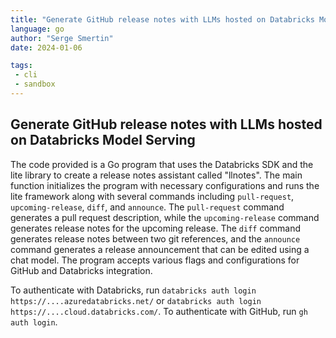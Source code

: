 ```yaml
---
title: "Generate GitHub release notes with LLMs hosted on Databricks Model Serving"
language: go
author: "Serge Smertin"
date: 2024-01-06

tags: 
 - cli
 - sandbox
---
```


Generate GitHub release notes with LLMs hosted on Databricks Model Serving
---

The code provided is a Go program that uses the Databricks SDK and the lite library to create a release notes assistant called "llnotes". The main function initializes the program with necessary configurations and runs the lite framework along with several commands including `pull-request`, `upcoming-release`, `diff`, and `announce`. The `pull-request` command generates a pull request description, while the `upcoming-release` command generates release notes for the upcoming release. The `diff` command generates release notes between two git references, and the `announce` command generates a release announcement that can be edited using a chat model. The program accepts various flags and configurations for GitHub and Databricks integration.

To authenticate with Databricks, run `databricks auth login https://....azuredatabricks.net/` or `databricks auth login https://....cloud.databricks.com/`. To authenticate with GitHub, run `gh auth login`.